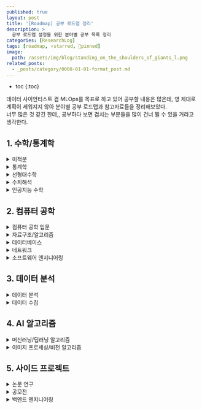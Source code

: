 ```yaml
---
published: true
layout: post
title: '[Roadmap] 공부 로드맵 정리'
description: >
  공부 로드맵 설정을 위한 분야별 공부 목록 정리
categories: [ResearchLog]
tags: [roadmap, ⭐starred, 📌pinned]
image:
  path: /assets/img/blog/standing_on_the_shoulders_of_giants_l.png
related_posts:
  - _posts/category/0000-01-01-format_post.md
---
```

* toc
{:toc}

데이터 사이언티스트 겸 MLOps를 목표로 하고 있어 공부할 내용은 많은데, 영 제대로 계획이 세워지지 않아 분야별 공부 로드맵과 참고자료들을 정리해보았다.  
너무 많은 것 같긴 한데,, 공부하다 보면 겹치는 부분들을 많이 건너 뛸 수 있을 거라고 생각한다.  

## 1. 수학/통계학

<details><summary>미적분</summary><div markdown="1">

- 🖥️ [어른들을 위한 기초 수학: 초등부터 고등까지](https://www.edwith.org/sutudy)
- 🖥️ [어른들을 위한 기초 수학: 미적분 삼각함수](https://www.edwith.org/sutudy2)
- 🖥️ [어른들을 위한 기초 수학: 미적분 벡터](https://www.edwith.org/sutudy03)
- 🖥️ [알고 보면 쉬운 미적분 이론](http://www.kmooc.kr/courses/course-v1:POSTECHk+MATH311+2020_1/about)

</div></details>

<details><summary>통계학</summary><div markdown="1">

- 📙 [데이터 과학을 위한 통계](http://www.yes24.com/Product/Goods/99942893)
- 📙 [An Introduction to Statistical Learning](https://www.statlearning.com/)
- 🖥️💡 [통계학의 이해 Ⅰ](http://www.kmooc.kr/courses/course-v1:SookmyungK+SM_sta_004k+2019_03SM_02/about), [통계학의 이해 Ⅱ](http://www.kmooc.kr/courses/course-v1:SookmyungK+SM_sta_009k+2020_03SM_04/about)
- 🖥️ [데이터로 배우는 통계학](http://www.kmooc.kr/courses/course-v1:SNUk+SNU064.020k+2022_T2/about)
- 🖥️ [확률론](http://www.kocw.net/home/cview.do?cid=e8a7769e2bfe9497), [확률 및 통계(한양대학교 안종창)](http://www.kocw.net/home/cview.do?cid=0b0f037aa47cb5f0), [확률 및 통계(한양대학교 이상화)](http://www.kocw.net/home/cview.do?cid=a2881d53f7ea3252), [2014-2 확률통계론](https://www.youtube.com/watch?v=Qk-Qe06s3ow&list=PLSN_PltQeOyjGOCnBz402iwXeki2wVXMJ&index=2)
- 🖥️💡 [베이지안통계학](http://www.kocw.net/home/cview.do?cid=2eea29dbf2f4e070)
- 🖥️ [응용통계](http://www.kocw.net/home/cview.do?cid=6c61eb3c868f4d86)
- 🖥️ [경영통계분석](http://www.kocw.net/home/cview.do?cid=8ab6016717940a1d), [경영통계](http://www.kocw.net/home/cview.do?cid=a9507fbd509f3590)
- 🖥️💡 [수리통계학(I)](http://www.kocw.net/home/cview.do?cid=7c789810ade43386), [수리통계학2](http://www.kocw.net/home/cview.do?cid=d112ad1ca7f5fda9)
- 🖥️💡 [회귀분석(I)](http://www.kocw.net/home/cview.do?cid=75c5b6edd7f56811), [회귀분석(II)](http://www.kocw.net/home/cview.do?cid=e2d49cb0ac4fd864)
- 🖥️💡 [고급수리통계학특강(I)](http://www.kocw.net/home/cview.do?cid=59c49c26ad1cfb58), [고급통계학특강 (II)](http://www.kocw.net/home/cview.do?cid=f653717700cd7176)
- 🖥️ [생존분석](http://www.kocw.net/home/cview.do?cid=decbdeb1b4af6adc)
- 🖥️💡 [시계열분석 기법과 응용](http://www.kmooc.kr/courses/course-v1:POSTECHk+IMEN677+2021_T2/about), [2013 2학기 시계열분석](https://youtube.com/playlist?list=PLSN_PltQeOyjnE4AnJyQUlHXNwE_hVtKL)

</div></details>

<details><summary>선형대수학</summary><div markdown="1">

- 📙💡 [딥러닝을 위한 선형대수학](http://www.yes24.com/Product/Goods/91574113)([강의](http://www.kmooc.kr/courses/course-v1:PNUk+LD_C01+2022_KM011/about))
- 🖥️ [이상엽 선형대수학](https://youtube.com/playlist?list=PL127T2Zu76FuVMq1UQnZv9SG-GFIdZfLg)
- 🖥️ [인공지능을 위한 선형대수](https://www.edwith.org/ai251)
- 🖥️ [선형대수](http://www.kocw.net/home/cview.do?cid=e3763e4456cf47ed), [선형대수학](http://www.kmooc.kr/courses/course-v1:SKKUk+SKKU_2017_01+2021_T1/about)

</div></details>

<details><summary>수치해석</summary><div markdown="1">

- 🖥️ [수치해석](http://www.kocw.net/home/cview.do?cid=b1ea166f713cbccf)

</div></details>

<details><summary>인공지능 수학</summary><div markdown="1">

- 🖥️ [신경망 네트워크와 수학적 기반](http://www.kmooc.kr/courses/course-v1:CAUk+CAU_A01+2022_2/about)
- 🖥️ [[A.I. SERIES] R을 활용한 통계학개론](http://www.kmooc.kr/courses/course-v1:PNUk+RS_C01+2022_KM_021/about)
- 🖥️ [AI 연구자를 위한 통계적 학습론](http://www.kmooc.kr/courses/course-v1:PNUk+SL_C01+2021_KM_015/about)
- 🖥️ [인공지능 수학 입문 (Introductory Mathematics for AI)](http://www.kmooc.kr/courses/course-v1:SKKUk+SKKU_57+2022_T2/about)
- 🖥️ [인공지능 수학 기초 (Basic Mathematics for AI)](http://www.kmooc.kr/courses/course-v1:SKKUk+SKKU_58+2022_T2/about)
- 🖥️ [인공지능 수학 활용 (Applications of Mathematics for AI)](http://www.kmooc.kr/courses/course-v1:SKKUk+SKKU_59+2022_T2/about)
- 🖥️ [인공지능 수학 고급(Advanced Mathematics for AI)](http://www.kmooc.kr/courses/course-v1:SKKUk+SKKU_60+2022_T2/about)
- 🖥️ [인공지능 및 기계학습 개론Ⅰ](https://www.edwith.org/machinelearning1_17), [인공지능 및 기계학습 개론 II](https://www.edwith.org/machinelearning2__17), [인공지능 및 기계학습 심화](https://www.edwith.org/aiml-adv)

</div></details>

## 2. 컴퓨터 공학

<details><summary>컴퓨터 공학 입문</summary><div markdown="1">

- 🖥️💡 [CS50x Courses from Harvard](https://youtube.com/playlist?list=PLhQjrBD2T382_R182iC2gNZI9HzWFMC_8)

</div></details>

<details><summary>자료구조/알고리즘</summary><div markdown="1">

- 📙💡 [파이썬 알고리즘 인터뷰](http://www.kyobobook.co.kr/product/detailViewKor.laf?mallGb=KOR&ejkGb=KOR&barcode=9791189909178)
- 🖥️ [자료구조 및 알고리즘 개론 I](https://www.edwith.org/intro-data-and-algo-2018), [자료구조 및 알고리즘 개론 II](https://www.edwith.org/intro-data-and-algo-2-2018)
- 🖥️ [[MIT]파이썬을 이용한 알고리즘의 이해](https://www.edwith.org/cs113)
- 🖥️ [인공지능을 위한 알고리즘과 자료구조: 이론, 코딩, 그리고 컴퓨팅 사고](http://www.kmooc.kr/courses/course-v1:SKKUk+SKKU_46+2022_T2/about)

</div></details>

<details><summary>데이터베이스</summary><div markdown="1">

- 🔗 [DATA ON-AIR: SQL](https://dataonair.or.kr/db-tech-reference/d-guide/sql/)
- 🖥️ [파이썬을 이용한 데이터베이스 처리](https://www.edwith.org/cs202)(Python for Everybody의 부분 강의)

</div></details>

<details><summary>네트워크</summary><div markdown="1">

- [컴퓨터네트워크](http://www.kocw.net/home/cview.do?cid=6b984f376cfb8f70)

</div></details>

<details><summary>소프트웨어 엔지니어링</summary><div markdown="1">

- 🖥️ [Python for Everybody](https://www.py4e.com/)([강의](https://www.coursera.org/specializations/python))
- 📙 [전문가를 위한 파이썬](http://www.yes24.com/Product/Goods/44184320)
- 🔗 [Git](https://git-scm.com/)

</div></details>

## 3. 데이터 분석

<details><summary>데이터 분석</summary><div markdown="1">

- 🖥️ [데이터마이닝](http://www.kocw.net/home/cview.do?cid=b8cde50fa90f3e39)
- 🖥️ [파이썬을 활용한 Business Data Analytics](http://www.kmooc.kr/courses/course-v1:KUSJ+KUSJ003+2021_T2/about)
- 🖥️ [실사례를 통한 머신러닝 알고리즘 구현 실습](http://www.kmooc.kr/courses/course-v1:SSUk+SSMOOC22K+2021_T2/about)
- 🖥️ [데이터과학을 위한 R프로그래밍](http://www.kmooc.kr/courses/course-v1:POSTECHk+IMEN491R+2022_T1/about)
- 🖥️ [예측 및 분류를 위한 데이터 애널리틱스 기법](http://www.kmooc.kr/courses/course-v1:POSTECHk+IMEN472+2021_T1/about)

</div></details>

<details><summary>데이터 수집</summary><div markdown="1">

- 🖥️ [파이썬을 이용한 웹 스크래핑](https://www.edwith.org/cs201)(Python for Everybody의 부분 강의)

</div></details>

## 4. AI 알고리즘

<details><summary>머신러닝/딥러닝 알고리즘</summary><div markdown="1">

- 📙💡 [핸즈온 머신러닝 2판](http://www.kyobobook.co.kr/product/detailViewKor.laf?mallGb=KOR&ejkGb=KOR&barcode=9791162242964)
- 📙💡 [밑바닥부터 시작하는 딥러닝 세트(1권~3권)](http://www.kyobobook.co.kr/product/detailViewKor.laf?ejkGb=KOR&mallGb=KOR&barcode=2909101194203&orderClick=LAG&Kc=)
- 🖥️💡 [Stanford University CS229](https://youtube.com/playlist?list=PLoROMvodv4rMiGQp3WXShtMGgzqpfVfbU)
- 🖥️ [Harvard CS50AI 강의노트](https://wikidocs.net/book/6038)
- 🖥️💡 [모두를 위한 딥러닝](https://youtube.com/playlist?list=PLlMkM4tgfjnLSOjrEJN31gZATbcj_MpUm)
- 🖥️ [논문으로 짚어보는 딥러닝의 맥](https://www.edwith.org/deeplearningchoi)
- 🖥️ [머신러닝을 위한 파이썬](www.boostcourse.org/ai222)
- 🖥️ [러닝 딥러닝](https://youtube.com/playlist?list=PL1H8jIvbSo1q6PIzsWQeCLinUj_oPkLjc)
- 🖥️ [파이토치로 시작하는 딥러닝 기초](https://www.boostcourse.org/ai214)
- 🖥️ [텐서플로우로 시작하는 딥러닝 기초](https://www.boostcourse.org/ai212)
- 🖥️💡 [딥러닝 1단계: 신경망과 딥러닝](https://www.boostcourse.org/ai215), [딥러닝 2단계: 심층 신경망 성능 향상시키기](https://www.boostcourse.org/ai216), [딥러닝 3단계: 머신러닝 프로젝트 구조화하기](https://www.boostcourse.org/ai217), [딥러닝 4단계: 합성곱 신경망 네트워크 (CNN)](https://www.edwith.org/ai218)
- 🖥️ [딥러닝의 깊이 있는 이해를 위한 머신러닝](http://www.kmooc.kr/courses/course-v1:CAUk+CAU_A02+2022_1/about)
- 🖥️ [머신러닝](http://www.kmooc.kr/courses/course-v1:SNUk+SNU050_011k+2020_T2/about)
- 🖥️ [머신러닝과 딥러닝 BASIC](https://www.edwith.org/others26)
- 🖥️ [Bayesian Deep Learning](https://www.edwith.org/bayesiandeeplearning)
- 🖥️ [Reinforcement Learning](https://www.edwith.org/others27)

</div></details>

<details><summary>이미지 프로세싱/비전 알고리즘</summary><div markdown="1">

- 🖥️ [OpenCV Python 강좌](https://youtube.com/playlist?list=PLwfJJiO20qkDue05S5MNhgYNnClMVlagN)
- 🖥️💡 [Stanford University CS231n](https://youtube.com/playlist?list=PL3FW7Lu3i5JvHM8ljYj-zLfQRF3EO8sYv)

</div></details>

## 5. 사이드 프로젝트

<details><summary>논문 연구</summary><div markdown="1">

- 🖥️💡 [학술논문작성법](https://www.edwith.org/howtopaper)

</div></details>

<details><summary>공모전</summary><div markdown="1">

- 🏆 [kaggle](https://www.kaggle.com/)
- 🏆 [DACON](https://dacon.io/)
- 🏆 [디지털산업혁신빅데이터플랫폼](https://bigdata-dx.kr/)

</div></details>

<details><summary>백엔드 엔지니어링</summary><div markdown="1">

- 🔗 [FastAPI](https://fastapi.tiangolo.com/ko/)
- 🔗 [django](https://docs.djangoproject.com/ko/4.1/intro/)
- 📙 [점프 투 장고](https://wikidocs.net/book/4223)

</div></details>